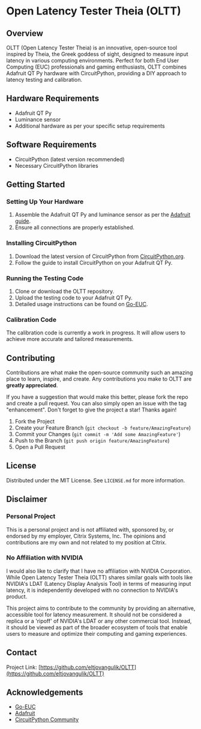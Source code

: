 # Open Latency Tester Theia (OLTT)

## Overview

OLTT (Open Latency Tester Theia) is an innovative, open-source tool inspired by Theia, the Greek goddess of sight, designed to measure input latency in various computing environments. Perfect for both End User Computing (EUC) professionals and gaming enthusiasts, OLTT combines Adafruit QT Py hardware with CircuitPython, providing a DIY approach to latency testing and calibration.

## Hardware Requirements

- Adafruit QT Py
- Luminance sensor
- Additional hardware as per your specific setup requirements

## Software Requirements

- CircuitPython (latest version recommended)
- Necessary CircuitPython libraries

## Getting Started

### Setting Up Your Hardware

1. Assemble the Adafruit QT Py and luminance sensor as per the [Adafruit guide](https://www.adafruit.com/product/4600).
2. Ensure all connections are properly established.

### Installing CircuitPython

1. Download the latest version of CircuitPython from [CircuitPython.org](https://circuitpython.org/board/qt_py_m0/).
2. Follow the guide to install CircuitPython on your Adafruit QT Py.

### Running the Testing Code

1. Clone or download the OLTT repository.
2. Upload the testing code to your Adafruit QT Py.
3. Detailed usage instructions can be found on [Go-EUC](https://www.go-euc.com/measuring-latency-with-adafruit-qt-py-a-circuitpython-approach/).

### Calibration Code

The calibration code is currently a work in progress. It will allow users to achieve more accurate and tailored measurements.

## Contributing

Contributions are what make the open-source community such an amazing place to learn, inspire, and create. Any contributions you make to OLTT are **greatly appreciated**.

If you have a suggestion that would make this better, please fork the repo and create a pull request. You can also simply open an issue with the tag "enhancement". Don't forget to give the project a star! Thanks again!

1. Fork the Project
2. Create your Feature Branch (`git checkout -b feature/AmazingFeature`)
3. Commit your Changes (`git commit -m 'Add some AmazingFeature'`)
4. Push to the Branch (`git push origin feature/AmazingFeature`)
5. Open a Pull Request

## License

Distributed under the MIT License. See `LICENSE.md` for more information.

## Disclaimer

### Personal Project

This is a personal project and is not affiliated with, sponsored by, or endorsed by my employer, Citrix Systems, Inc. The opinions and contributions are my own and not related to my position at Citrix.

### No Affiliation with NVIDIA

I would also like to clarify that I have no affiliation with NVIDIA Corporation. While Open Latency Tester Theia (OLTT) shares similar goals with tools like NVIDIA's LDAT (Latency Display Analysis Tool) in terms of measuring input latency, it is independently developed with no connection to NVIDIA's product. 

This project aims to contribute to the community by providing an alternative, accessible tool for latency measurement. It should not be considered a replica or a 'ripoff' of NVIDIA's LDAT or any other commercial tool. Instead, it should be viewed as part of the broader ecosystem of tools that enable users to measure and optimize their computing and gaming experiences.

## Contact

Project Link: [https://github.com/eltjovangulik/OLTT](https://github.com/eltjovangulik/OLTT)

## Acknowledgements

- [Go-EUC](https://www.go-euc.com/)
- [Adafruit](https://www.adafruit.com/)
- [CircuitPython Community](https://circuitpython.org/)
